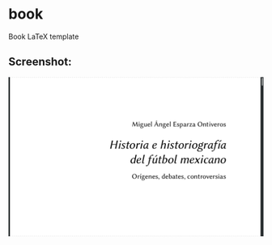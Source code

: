 # book
Book LaTeX template
## Screenshot:
![Sample Run](https://github.com/tuxkernel/book/blob/master/screenshots/screenshot.png)
